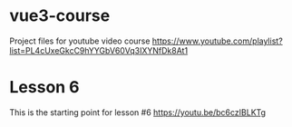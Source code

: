 # vue3-course
Project files for youtube video course https://www.youtube.com/playlist?list=PL4cUxeGkcC9hYYGbV60Vq3IXYNfDk8At1
# Lesson 6
This is the starting point for lesson #6 https://youtu.be/bc6czIBLKTg